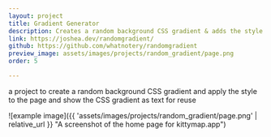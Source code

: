 ```yaml
---
layout: project
title: Gradient Generator
description: Creates a random background CSS gradient & adds the style to the page
link: https://joshea.dev/randomgradient/
github: https://github.com/whatnotery/randomgradient
preview_image: assets/images/projects/random_gradient/page.png
order: 5

---
```


a project to create a random background CSS gradient and apply the style to the page and show the CSS gradient as text for reuse

![example image]({{ 'assets/images/projects/random_gradient/page.png' | relative_url }} "A screenshot of the home page for kittymap.app")